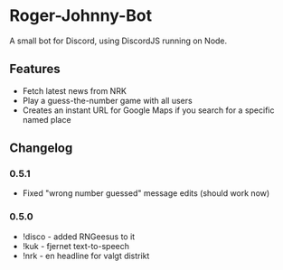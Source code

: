 # Roger-Johnny-Bot

A small bot for Discord, using DiscordJS running on Node.

## Features 

* Fetch latest news from NRK
* Play a guess-the-number game with all users
* Creates an instant URL for Google Maps if you search for a specific named place

## Changelog

### 0.5.1
* Fixed "wrong number guessed" message edits (should work now)

### 0.5.0
* !disco - added RNGeesus to it
* !kuk - fjernet text-to-speech
* !nrk - en headline for valgt distrikt